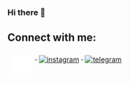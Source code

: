 ### Hi there 👋

## Connect with me:

 <a href="https://www.linkedin.com/in/oleksandr-novychenko/">
    <img src="assets/linkedin.svg" alt="linkedin" style="vertical-align:top; margin:6px 4px">
  </a> 
<a href="https://www.instagram.com/aleksandrnovychenko/">
    <img src="assets/instagramm.svg" alt="instagram" style="vertical-align:top; margin:6px 4px">
  </a> 
  <a href="http://t.me/NovychenkoA">
    <img src="assets/telegramm.svg" alt="telegram" style="vertical-align:top; margin:6px 4px">
  </a>

<!--
**A-Novychenko/A-Novychenko** is a ✨ _special_ ✨ repository because its `README.md` (this file) appears on your GitHub profile.

Here are some ideas to get you started:

- 🔭 I’m currently working on ...
- 🌱 I’m currently learning ...
- 👯 I’m looking to collaborate on ...
- 🤔 I’m looking for help with ...
- 💬 Ask me about ...
- 📫 How to reach me: ...
- 😄 Pronouns: ...
- ⚡ Fun fact: ...
-->
